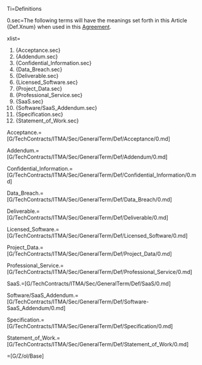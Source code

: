 Ti=Definitions

0.sec=The following terms will have the meanings set forth in this Article {Def.Xnum} when used in this <a href='#Def.Agreement.sec' class='definedterm'>Agreement</a>.

xlist=<ol><li>{Acceptance.sec}<li>{Addendum.sec}<li>{Confidential_Information.sec}<li>{Data_Breach.sec}<li>{Deliverable.sec}<li>{Licensed_Software.sec}<li>{Project_Data.sec}<li>{Professional_Service.sec}<li>{SaaS.sec}<li>{Software/SaaS_Addendum.sec}<li>{Specification.sec}<li>{Statement_of_Work.sec}</ol>

Acceptance.=[G/TechContracts/ITMA/Sec/GeneralTerm/Def/Acceptance/0.md]

Addendum.=[G/TechContracts/ITMA/Sec/GeneralTerm/Def/Addendum/0.md]

Confidential_Information.=[G/TechContracts/ITMA/Sec/GeneralTerm/Def/Confidential_Information/0.md]

Data_Breach.=[G/TechContracts/ITMA/Sec/GeneralTerm/Def/Data_Breach/0.md]

Deliverable.=[G/TechContracts/ITMA/Sec/GeneralTerm/Def/Deliverable/0.md]

Licensed_Software.=[G/TechContracts/ITMA/Sec/GeneralTerm/Def/Licensed_Software/0.md]

Project_Data.=[G/TechContracts/ITMA/Sec/GeneralTerm/Def/Project_Data/0.md]

Professional_Service.=[G/TechContracts/ITMA/Sec/GeneralTerm/Def/Professional_Service/0.md]

SaaS.=[G/TechContracts/ITMA/Sec/GeneralTerm/Def/SaaS/0.md]

Software/SaaS_Addendum.=[G/TechContracts/ITMA/Sec/GeneralTerm/Def/Software-SaaS_Addendum/0.md]

Specification.=[G/TechContracts/ITMA/Sec/GeneralTerm/Def/Specification/0.md]

Statement_of_Work.=[G/TechContracts/ITMA/Sec/GeneralTerm/Def/Statement_of_Work/0.md]

=[G/Z/ol/Base]
